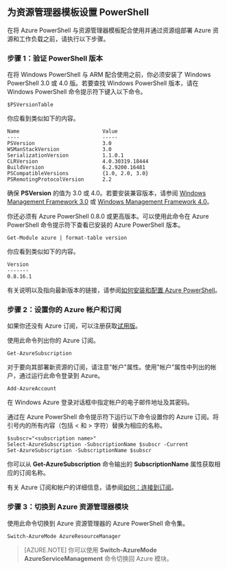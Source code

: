 

## 为资源管理器模板设置 PowerShell

在将 Azure PowerShell 与资源管理器模板配合使用并通过资源组部署 Azure 资源和工作负载之前，请执行以下步骤。

### 步骤 1：验证 PowerShell 版本

在将 Windows PowerShell 与 ARM 配合使用之前，你必须安装了 Windows PowerShell 3.0 或 4.0 版。若要查找 Windows PowerShell 版本，请在 Windows PowerShell 命令提示符下键入以下命令。

	$PSVersionTable

你应看到类似如下的内容。

	Name                           Value
	----                           -----
	PSVersion                      3.0
	WSManStackVersion              3.0
	SerializationVersion           1.1.0.1
	CLRVersion                     4.0.30319.18444
	BuildVersion                   6.2.9200.16481
	PSCompatibleVersions           {1.0, 2.0, 3.0}
	PSRemotingProtocolVersion      2.2

确保 **PSVersion** 的值为 3.0 或 4.0。若要安装兼容版本，请参阅 [Windows Management Framework 3.0](http://www.microsoft.com/download/details.aspx?id=34595) 或 [Windows Management Framework 4.0](http://www.microsoft.com/zh-cn/download/details.aspx?id=40855)。

你还必须有 Azure PowerShell 0.8.0 或更高版本。可以使用此命令在 Azure PowerShell 命令提示符下查看已安装的 Azure PowerShell 版本。

	Get-Module azure | format-table version

你应看到类似如下的内容。

	Version
	-------
	0.8.16.1

有关说明以及指向最新版本的链接，请参阅[如何安装和配置 Azure PowerShell](powershell-install-configure)。


### 步骤 2：设置你的 Azure 帐户和订阅

如果你还没有 Azure 订阅，可以注册获取[试用版](/pricing/1rmb-trial/)。

使用此命令列出你的 Azure 订阅。

	Get-AzureSubscription

对于要向其部署新资源的订阅，请注意"帐户"属性。使用"帐户"属性中列出的帐户，通过运行此命令登录到 Azure。

	Add-AzureAccount

在 Windows Azure 登录对话框中指定帐户的电子邮件地址及其密码。

通过在 Azure PowerShell 命令提示符下运行以下命令设置你的 Azure 订阅。将引号内的所有内容（包括 < 和 > 字符）替换为相应的名称。

	$subscr="<subscription name>"
	Select-AzureSubscription -SubscriptionName $subscr -Current
	Set-AzureSubscription -SubscriptionName $subscr

你可以从 **Get-AzureSubscription** 命令输出的 **SubscriptionName** 属性获取相应的订阅名称。

有关 Azure 订阅和帐户的详细信息，请参阅[如何：连接到订阅](powershell-install-configure#Connect)。

### 步骤 3：切换到 Azure 资源管理器模块

使用此命令切换到 Azure 资源管理器的 Azure PowerShell 命令集。

	Switch-AzureMode AzureResourceManager

> [AZURE.NOTE] 你可以使用 **Switch-AzureMode AzureServiceManagement** 命令切换回 Azure 模块。

<!---HONumber=56-->